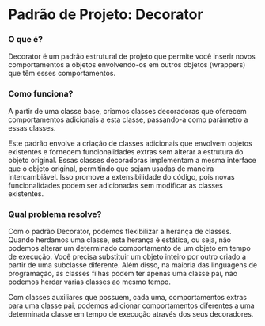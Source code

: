 # Padrão de Projeto: Decorator

### O que é?

Decorator é um padrão estrutural de projeto que permite você inserir novos comportamentos a objetos envolvendo-os em outros objetos (wrappers) que têm esses comportamentos.

### Como funciona?

A partir de uma classe base, criamos classes decoradoras que oferecem comportamentos adicionais a esta classe, passando-a como parâmetro a essas classes.

Este padrão envolve a criação de classes adicionais que envolvem objetos existentes e fornecem funcionalidades extras sem alterar a estrutura do objeto original. Essas classes decoradoras implementam a mesma interface que o objeto original, permitindo que sejam usadas de maneira intercambiável. Isso promove a extensibilidade do código, pois novas funcionalidades podem ser adicionadas sem modificar as classes existentes.

### Qual problema resolve?

Com o padrão Decorator, podemos flexibilizar a herança de classes. Quando herdamos uma classe, esta herança é estática, ou seja, não podemos alterar um determinado comportamento de um objeto em tempo de execução. Você precisa substituir um objeto inteiro por outro criado a partir de uma subclasse diferente. Além disso, na maioria das linguagens de programação, as classes filhas podem ter apenas uma classe pai, não podemos herdar várias classes ao mesmo tempo.

Com classes auxiliares que possuem, cada uma, comportamentos extras para uma classe pai, podemos adicionar comportamentos diferentes a uma determinada classe em tempo de execução através dos seus decoradores.
